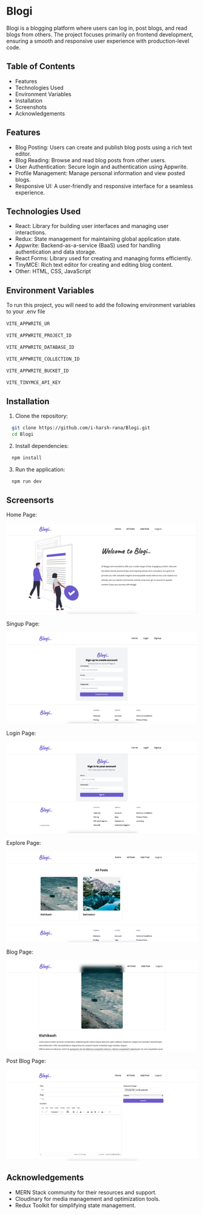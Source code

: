 
# Blogi
Blogi is a blogging platform where users can log in, post blogs, and read blogs from others. The project focuses primarily on frontend development, ensuring a smooth and responsive user experience with production-level code.


##  Table of Contents
- Features
- Technologies Used
- Environment Variables
- Installation
- Screenshots
- Acknowledgements

## Features
- Blog Posting: Users can create and publish blog posts using a rich text editor.
- Blog Reading: Browse and read blog posts from other users.
- User Authentication: Secure login and authentication using Appwrite.
- Profile Management: Manage personal information and view posted blogs.
- Responsive UI: A user-friendly and responsive interface for a seamless experience.

## Technologies Used
- React: Library for building user interfaces and managing user interactions.
- Redux: State management for maintaining global application state.
- Appwrite: Backend-as-a-service (BaaS) used for handling authentication and data storage.
- React Forms: Library used for creating and managing forms efficiently.
- TinyMCE: Rich text editor for creating and editing blog content.
- Other: HTML, CSS, JavaScript

## Environment Variables

To run this project, you will need to add the following environment variables to your .env file

`VITE_APPWRITE_UR`

`VITE_APPWRITE_PROJECT_ID`

`VITE_APPWRITE_DATABASE_ID`

`VITE_APPWRITE_COLLECTION_ID`

`VITE_APPWRITE_BUCKET_ID`

`VITE_TINYMCE_API_KEY`



## Installation

1. Clone the repository:

```bash
  git clone https://github.com/i-harsh-rana/Blogi.git
  cd Blogi
```
2. Install dependencies:
```bash
  npm install
```

3. Run the application:

```bash
  npm run dev
```


## Screensorts

Home Page:


![1Blogi](./public/1blogi.jpg)


Singup Page:


![2Blogi](./public/2blogi.jpg)


Login Page:


![3Blogi](./public/3blogi.jpg)


Explore Page:


![4Blogi](./public/4blogi.jpg)


Blog Page: 


![5Blogi](./public/5blogi.jpg)


Post Blog Page: 


![6Blogi](./public/6blogi.jpg)




## Acknowledgements

- MERN Stack community for their resources and support.
- Cloudinary for media management and optimization tools.
- Redux Toolkit for simplifying state management.












